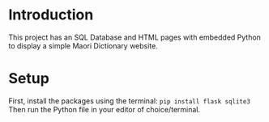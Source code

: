 # Introduction
This project has an SQL Database and HTML pages with embedded Python to display a simple Maori Dictionary website.

# Setup
First, install the packages using the terminal: `pip install flask sqlite3`
Then run the Python file in your editor of choice/terminal.
